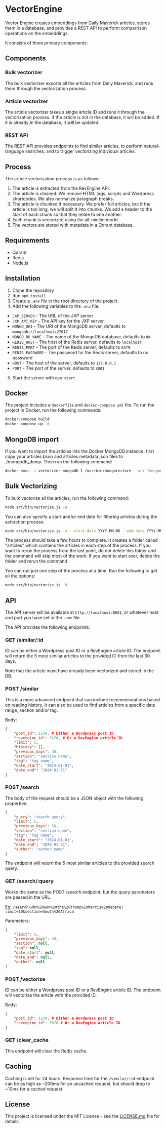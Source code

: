 # VectorEngine

Vector Engine creates embeddings from Daily Maverick articles, stores them in a database, and provides a REST API to perform comparrison operations on the embeddings. 

It consists of three primary components:

## Components

### Bulk vectorizer

The bulk vectorizer exports all the articles from Daily Maverick, and runs them through the vectorization process. 

### Article vectorizer

The article vectorizer takes a single article ID and runs it through the vectorization process. If the article is not in the database, it will be added. If it is already in the database, it will be updated.

### REST API

The REST API provides endpoints to find similar articles, to perform natural-language searches, and to trigger vectorizing individual articles.

## Process

The article vectorization process is as follows:

1. The article is extracted from the RevEngine API.
2. The article is cleaned. We remove HTML tags, scripts and Wordpress shortcodes. We also normalize paragraph breaks. 
2. The article is chunked if necessary. We prefer full articles, but if the article is too long, we will split it into chunks. We add a header to the start of each chunk so that they relate to one another.
3. Each chunk is vectorized using the all-minilm model.
4. The vectors are stored with metadata in a Qdrant database.

## Requirements

- Qdrant
- Redis
- Node.js

## Installation

1. Clone the repository
2. Run `npm install`
3. Create a `.env` file in the root directory of the project.
4. Add the following variables to the `.env` file:
- `JXP_SERVER` - The URL of the JXP server
- `JXP_API_KEY` - The API key for the JXP server
- `MONGO_URI` - The URI of the MongoDB server, defaults to `mongodb://localhost:27017`
- `MONGO_DB_NAME` - The name of the MongoDB database, defaults to `dm`
- `REDIS_HOST` - The host of the Redis server, defaults to `localhost`
- `REDIS_PORT` - The port of the Redis server, defaults to `6379`
- `REDIS_PASSWORD` - The password for the Redis server, defaults to no password
- `HOST` - The host of the server, defaults to `127.0.0.1`
- `PORT` - The port of the server, defaults to `8001`

5. Start the server with `npm start`

## Docker

The project includes a `Dockerfile` and `docker-compose.yml` file. To run the project in Docker, run the following commands:

```bash
docker-compose build
docker-compose up -d
```

## MongoDB import

If you want to import the articles into the Docker MongoDB instance, first copy your articles.bson and articles.metadata.json files to ./mongodb_dump. Then run the following command:

```bash
docker exec -i vectorizer-mongodb-1 /usr/bin/mongorestore --uri "mongodb://mongodb" -d dm -c articles /data/mongodb_dump/articles.bson
```

## Bulk Vectorizing

To bulk vectorize all the articles, run the following command:

```bash
node src/bin/vectorize.js -a
```

You can also specify a start and/or end date for filtering articles during the extraction process:

```bash
node src/bin/vectorize.js -e --start-date YYYY-MM-DD --end-date YYYY-MM-DD
```

The process should take a few hours to complete. It creates a folder called "articles" which contains the articles in each step of the process. If you want to rerun the process from the last point, do not delete this folder and the command will skip most of the work. If you want to start over, delete the folder and rerun the command.

You can run just one step of the process at a time. Run the following to get all the options:

```bash
node src/bin/vectorize.js -h
```

## API

The API server will be available at `http://localhost:8001`, or whatever host and port you have set in the `.env` file.

The API provides the following endpoints:

### GET /similar/:id

ID can be either a Wordpress post ID or a RevEngine article ID. The endpoint will return the 5 most similar articles to the provided ID from the last 30 days.

Note that the article must have already been vectorized and stored in the DB.

### POST /similar

This is a more advanced endpoint that can include recommendations based on reading history. It can also be used to find articles from a specific date range, section and/or tag.

Body:
```json
{
    "post_id": 1234, # Either a Wordpress post ID
    "revengine_id": 5678, # Or a RevEngine article ID
    "limit": 5,
    "history": [],
    "previous_days": 30,
    "section": "section name",
    "tag": "tag name",
    "date_start": "2024-01-01",
    "date_end": "2024-01-31"
}
```

### POST /search

The body of the request should be a JSON object with the following properties:
```json
{
    "query": "search query",
    "limit": 5,
    "previous_days": 30,
    "section": "section name",
    "tag": "tag name",
    "date_start": "2024-01-01",
    "date_end": "2024-01-31",
    "author": "author name"
}
```

The endpoint will return the 5 most similar articles to the provided search query.

### GET /search/:query

Works the same as the POST /search endpoint, but the query parameters are passed in the URL.

Eg. `/search/who%20won%20the%20trump%20harris%20debate?limit=10&section=South%20Africa`

Parameters:
```json
{
    "limit": 5,
    "previous_days": 30,
    "section": null,
    "tag": null,
    "date_start": null,
    "date_end": null,
    "author": null
}
```

### POST /vectorize

ID can be either a Wordpress post ID or a RevEngine article ID. The endpoint will vectorize the article with the provided ID.

Body:
```json
{
    "post_id": 1234, # Either a Wordpress post ID
    "revengine_id": 5678 # Or a RevEngine article ID
}
```

### GET /clear_cache

This endpoint will clear the Redis cache.

## Caching

Caching is set for 24 hours. Response time for the `/similar/:id` endpoint can be as high as ~200ms for an uncached request, but should drop to ~10ms for a cached request.

## License

This project is licensed under the MIT License - see the [LICENSE.md](LICENSE.md) file for details.